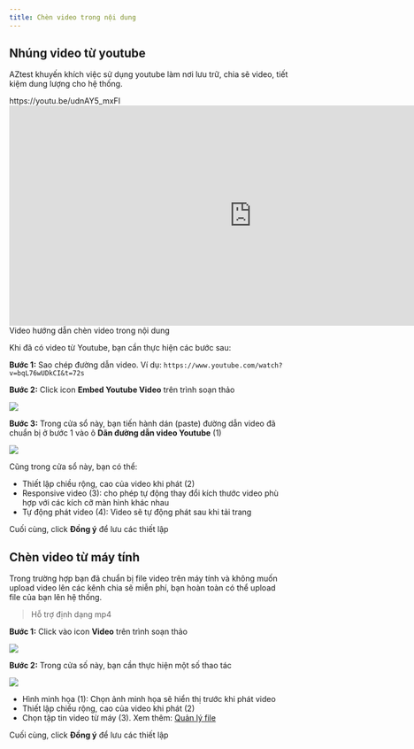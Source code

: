```yaml
---
title: Chèn video trong nội dung
---
```


## Nhúng video từ youtube

AZtest khuyến khích việc sử dụng youtube làm nơi lưu trữ, chia sẽ video, tiết kiệm dung lượng cho hệ thống.

<div class="video-container">https://youtu.be/udnAY5_mxFI
	<iframe width="875" height="398" src="https://www.youtube.com/embed/udnAY5_mxFI" 	frameborder="0" allow="accelerometer; autoplay; encrypted-media; gyroscope; picture-in-picture" allowfullscreen></iframe>
</div> 
<div class="text-center text-italic">Video hướng dẫn chèn video trong nội dung</div>

Khi đã có video từ Youtube, bạn cần thực hiện các bước sau:

**Bước 1:** Sao chép đường dẫn video. Ví dụ: `https://www.youtube.com/watch?v=bqL76wUDkCI&t=72s`

**Bước 2:** Click icon **Embed Youtube Video** trên trình soạn thảo

![](../images/test/chen-video-youtube.png)

**Bước 3:** Trong cửa sổ này, bạn tiến hành dán (paste) đường dẫn video đã chuẩn bị ở bước 1 vào ô **Dãn đường dẫn video Youtube** (1)

![](../images/test/chen-video-youtube-1.png)

Cũng trong cửa sổ này, bạn có thể:

- Thiết lập chiều rộng, cao của video khi phát (2)
- Responsive video (3): cho phép tự động thay đổi kích thước video phù hợp với các kích cỡ màn hình khác nhau
- Tự động phát video (4): Video sẽ tự động phát sau khi tải trang

Cuối cùng, click **Đồng ý** để lưu các thiết lập 

## Chèn video từ máy tính

Trong trường hợp bạn đã chuẩn bị file video trên máy tính và không muốn upload video lên các kênh chia sẽ miễn phí, bạn hoàn toàn có thể upload file của bạn lên hệ thống. 

> Hỗ trợ định dạng mp4

**Bước 1:** Click vào icon **Video** trên trình soạn thảo

![](../images/test/chen-video-may-tinh.png)

**Bước 2:** Trong cửa số này, bạn cần thực hiện một số thao tác

![](../images/test/chen-video-may-tinh-1.png)

- Hình minh họa (1): Chọn ảnh minh họa sẽ hiển thị trước khi phát video
- Thiết lập chiều rộng, cao của video khi phát (2)
- Chọn tập tin video từ máy (3). Xem thêm: [Quản lý file](/system/#quan-ly-file)

Cuối cùng, click **Đồng ý** để lưu các thiết lập 